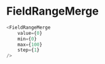 # FieldRangeMerge

```javascript
<FieldRangeMerge 
    value={0}
    min={0}
    max={100}
    step={1}
/>
```